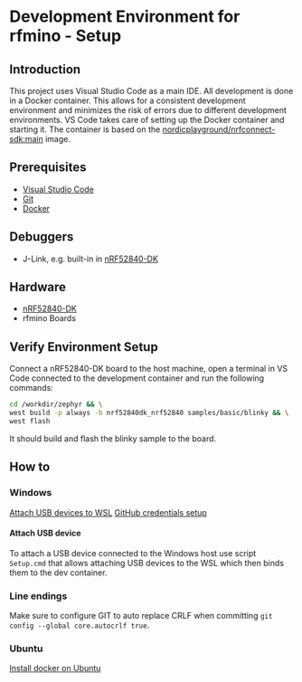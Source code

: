 # Development Environment for rfmino - Setup

## Introduction
This project uses Visual Studio Code as a main IDE.
All development is done in a Docker container. This allows for a consistent development environment and minimizes the risk of errors due to different development environments.
VS Code takes care of setting up the Docker container and starting it. The container is based on the [nordicplayground/nrfconnect-sdk:main](https://hub.docker.com/r/nordicplayground/nrfconnect-sdk/) image.

## Prerequisites
- [Visual Studio Code](https://code.visualstudio.com/)
- [Git](https://git-scm.com/downloads)
- [Docker](https://www.docker.com/products/docker-desktop)

## Debuggers
- J-Link, e.g. built-in in [nRF52840-DK](https://www.nordicsemi.com/Software-and-tools/Development-Kits/nRF52840-DK)

## Hardware
- [nRF52840-DK](https://www.nordicsemi.com/Software-and-tools/Development-Kits/nRF52840-DK)
- rfmino Boards

## Verify Environment Setup
Connect a nRF52840-DK board to the host machine, open a terminal in VS Code connected to the development container and run the following commands:
```bash
cd /workdir/zephyr && \
west build -p always -b nrf52840dk_nrf52840 samples/basic/blinky && \
west flash
```
It should build and flash the blinky sample to the board.

## How to
### Windows
[Attach USB devices to WSL](https://learn.microsoft.com/en-us/windows/wsl/connect-usb)
[GitHub credentials setup](https://cli.github.com/manual/gh_auth_login)

#### Attach USB device
To attach a USB device connected to the Windows host use script `Setup.cmd` that allows attaching USB devices to the WSL which then binds them to the dev container.

### Line endings
Make sure to configure GIT to auto replace CRLF when committing `git config --global core.autocrlf true`.

### Ubuntu
[Install docker on Ubuntu](https://www.digitalocean.com/community/tutorials/how-to-install-and-use-docker-on-ubuntu-20-04)
